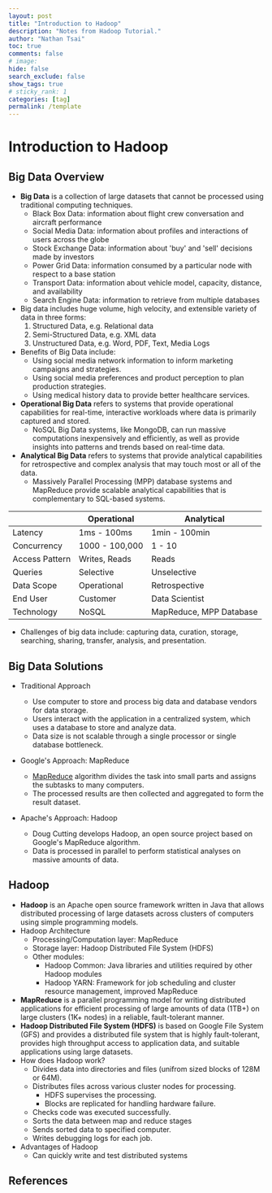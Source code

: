 ```yaml
---
layout: post
title: "Introduction to Hadoop"
description: "Notes from Hadoop Tutorial."
author: "Nathan Tsai"
toc: true
comments: false
# image: 
hide: false
search_exclude: false
show_tags: true
# sticky_rank: 1
categories: [tag]
permalink: /template
---
```


# Introduction to Hadoop

## Big Data Overview
* **Big Data** is a collection of large datasets that cannot be processed using traditional computing techniques.
    * Black Box Data: information about flight crew conversation and aircraft performance
    * Social Media Data: information about profiles and interactions of users across the globe
    * Stock Exchange Data: information about 'buy' and 'sell' decisions made by investors
    * Power Grid Data: information consumed by a particular node with respect to a base station
    * Transport Data: information about vehicle model, capacity, distance, and availability
    * Search Engine Data: information to retrieve from multiple databases
* Big data includes huge volume, high velocity, and extensible variety of data in three forms:
    1. Structured Data, e.g. Relational data
    1. Semi-Structured Data, e.g. XML data
    1. Unstructured Data, e.g. Word, PDF, Text, Media Logs
* Benefits of Big Data include:
    * Using social media network information to inform marketing campaigns and strategies.
    * Using social media preferences and product perception to plan production strategies.
    * Using medical history data to provide better healthcare services.
* **Operational Big Data** refers to systems that provide operational capabilities for real-time, interactive workloads where data is primarily captured and stored.
    * NoSQL Big Data systems, like MongoDB, can run massive computations inexpensively and efficiently, as well as provide insights into patterns and trends based on real-time data.
* **Analytical Big Data** refers to systems that provide analytical capabilities for retrospective and complex analysis that may touch most or all of the data.
    * Massively Parallel Processing (MPP) database systems and MapReduce provide scalable analytical capabilities that is complementary to SQL-based systems.

|  | Operational | Analytical |
|--|-------------|------------|
|Latency| 1ms - 100ms | 1min - 100min |
| Concurrency | 1000 - 100,000 | 1 - 10 |
| Access Pattern | Writes, Reads | Reads |
| Queries | Selective | Unselective |
| Data Scope | Operational | Retrospective |
| End User | Customer | Data Scientist |
| Technology | NoSQL | MapReduce, MPP Database |

* Challenges of big data include: capturing data, curation, storage, searching, sharing, transfer, analysis, and presentation.

## Big Data Solutions
* Traditional Approach
    * Use computer to store and process big data and database vendors for data storage.
    * Users interact with the application in a centralized system, which uses a database to store and analyze data.
    * Data size is not scalable through a single processor or single database bottleneck.

* Google's Approach: MapReduce
    * [MapReduce](https://static.googleusercontent.com/media/research.google.com/en//archive/mapreduce-osdi04.pdf) algorithm divides the task into small parts and assigns the subtasks to many computers.
    * The processed results are then collected and aggregated to form the result dataset.

* Apache's Approach: Hadoop
    * Doug Cutting develops Hadoop, an open source project based on Google's MapReduce algorithm.
    * Data is processed in parallel to perform statistical analyses on massive amounts of data.

## Hadoop
* **Hadoop** is an Apache open source framework written in Java that allows distributed processing of large datasets across clusters of computers using simple programming models.
* Hadoop Architecture
    * Processing/Computation layer: MapReduce
    * Storage layer: Hadoop Distributed File System (HDFS)
    * Other modules:
        * Hadoop Common: Java libraries and utilities required by other Hadoop modules
        * Hadoop YARN: Framework for job scheduling and cluster resource management, improved MapReduce
* **MapReduce** is a parallel programming model for writing distributed applications for efficient processing of large amounts of data (1TB+) on large clusters (1K+ nodes) in a reliable, fault-tolerant manner.
* **Hadoop Distributed File System (HDFS)** is based on Google File System (GFS) and provides a distributed file system that is highly fault-tolerant, provides high throughput access to application data, and suitable applications using large datasets.
* How does Hadoop work?
    * Divides data into directories and files (unifrom sized blocks of 128M or 64M).
    * Distributes files across various cluster nodes for processing.
        * HDFS supervises the processing.
        * Blocks are replicated for handling hardware failure.
    * Checks code was executed successfully.
    * Sorts the data between map and reduce stages
    * Sends sorted data to specified computer.
    * Writes debugging logs for each job.
* Advantages of Hadoop
    * Can quickly write and test distributed systems

## References
[^1]: Footnote